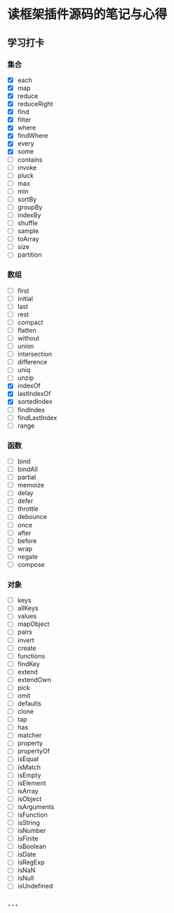 # 读框架插件源码的笔记与心得

## 学习打卡

### 集合

- [X] each
- [X] map
- [X] reduce
- [X] reduceRight
- [X] find
- [x] filter
- [x] where
- [X] findWhere
- [x] every
- [x] some
- [ ] contains
- [ ] invoke
- [ ] pluck
- [ ] max
- [ ] min
- [ ] sortBy
- [ ] groupBy
- [ ] indexBy
- [ ] shuffle
- [ ] sample
- [ ] toArray
- [ ] size
- [ ] partition

### 数组

- [ ] first
- [ ] initial
- [ ] last
- [ ] rest
- [ ] compact
- [ ] flatten
- [ ] without
- [ ] union
- [ ] intersection
- [ ] difference
- [ ] uniq
- [ ] unzip
- [x] indexOf
- [x] lastIndexOf
- [x] sortedIndex
- [ ] findIndex
- [ ] findLastIndex
- [ ] range

###  函数

- [ ] bind
- [ ] bindAll
- [ ] partial
- [ ] memoize
- [ ] delay
- [ ] defer
- [ ] throttle
- [ ] debounce
- [ ] once
- [ ] after
- [ ] before
- [ ] wrap
- [ ] negate
- [ ] compose

### 对象

- [ ] keys
- [ ] allKeys
- [ ] values
- [ ] mapObject
- [ ] pairs
- [ ] invert
- [ ] create
- [ ] functions
- [ ] findKey
- [ ] extend
- [ ] extendOwn
- [ ] pick
- [ ] omit
- [ ] defaults
- [ ] clone
- [ ] tap
- [ ] has
- [ ] matcher
- [ ] property
- [ ] propertyOf
- [ ] isEqual
- [ ] isMatch
- [ ] isEmpty
- [ ] isElement
- [ ] isArray
- [ ] isObject
- [ ] isArguments
- [ ] isFunction
- [ ] isString
- [ ] isNumber
- [ ] isFinite
- [ ] isBoolean
- [ ] isDate
- [ ] isRegExp
- [ ] isNaN
- [ ] isNull
- [ ] isUndefined

### `...`
